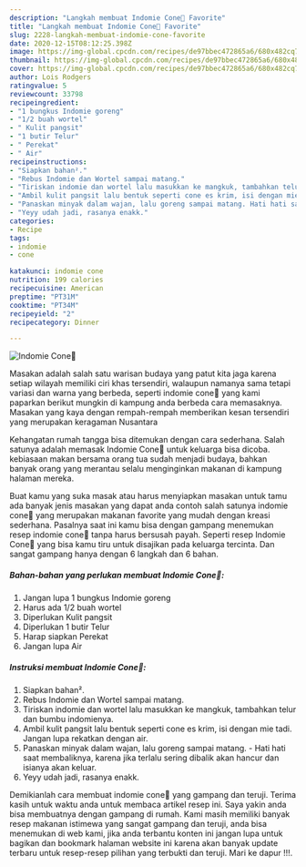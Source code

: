 ```yaml
---
description: "Langkah membuat Indomie Cone🌈 Favorite"
title: "Langkah membuat Indomie Cone🌈 Favorite"
slug: 2228-langkah-membuat-indomie-cone-favorite
date: 2020-12-15T08:12:25.398Z
image: https://img-global.cpcdn.com/recipes/de97bbec472865a6/680x482cq70/indomie-cone🌈-foto-resep-utama.jpg
thumbnail: https://img-global.cpcdn.com/recipes/de97bbec472865a6/680x482cq70/indomie-cone🌈-foto-resep-utama.jpg
cover: https://img-global.cpcdn.com/recipes/de97bbec472865a6/680x482cq70/indomie-cone🌈-foto-resep-utama.jpg
author: Lois Rodgers
ratingvalue: 5
reviewcount: 33798
recipeingredient:
- "1 bungkus Indomie goreng"
- "1/2 buah wortel"
- " Kulit pangsit"
- "1 butir Telur"
- " Perekat"
- " Air"
recipeinstructions:
- "Siapkan bahan²."
- "Rebus Indomie dan Wortel sampai matang."
- "Tiriskan indomie dan wortel lalu masukkan ke mangkuk, tambahkan telur dan bumbu indomienya."
- "Ambil kulit pangsit lalu bentuk seperti cone es krim, isi dengan mie tadi. Jangan lupa rekatkan dengan air."
- "Panaskan minyak dalam wajan, lalu goreng sampai matang. Hati hati saat membaliknya, karena jika terlalu sering dibalik akan hancur dan isianya akan keluar."
- "Yeyy udah jadi, rasanya enakk."
categories:
- Recipe
tags:
- indomie
- cone

katakunci: indomie cone 
nutrition: 199 calories
recipecuisine: American
preptime: "PT31M"
cooktime: "PT34M"
recipeyield: "2"
recipecategory: Dinner

---
```



![Indomie Cone🌈](https://img-global.cpcdn.com/recipes/de97bbec472865a6/680x482cq70/indomie-cone🌈-foto-resep-utama.jpg)

Masakan adalah salah satu warisan budaya yang patut kita jaga karena setiap wilayah memiliki ciri khas tersendiri, walaupun namanya sama tetapi variasi dan warna yang berbeda, seperti indomie cone🌈 yang kami paparkan berikut mungkin di kampung anda berbeda cara memasaknya. Masakan yang kaya dengan rempah-rempah memberikan kesan tersendiri yang merupakan keragaman Nusantara

Kehangatan rumah tangga bisa ditemukan dengan cara sederhana. Salah satunya adalah memasak Indomie Cone🌈 untuk keluarga bisa dicoba. kebiasaan makan bersama orang tua sudah menjadi budaya, bahkan banyak orang yang merantau selalu menginginkan makanan di kampung halaman mereka.



Buat kamu yang suka masak atau harus menyiapkan masakan untuk tamu ada banyak jenis masakan yang dapat anda contoh salah satunya indomie cone🌈 yang merupakan makanan favorite yang mudah dengan kreasi sederhana. Pasalnya saat ini kamu bisa dengan gampang menemukan resep indomie cone🌈 tanpa harus bersusah payah.
Seperti resep Indomie Cone🌈 yang bisa kamu tiru untuk disajikan pada keluarga tercinta. Dan sangat gampang hanya dengan 6 langkah dan 6 bahan.


<!--inarticleads1-->

##### Bahan-bahan yang perlukan membuat Indomie Cone🌈:

1. Jangan lupa 1 bungkus Indomie goreng
1. Harus ada 1/2 buah wortel
1. Diperlukan  Kulit pangsit
1. Diperlukan 1 butir Telur
1. Harap siapkan  Perekat
1. Jangan lupa  Air




<!--inarticleads2-->

##### Instruksi membuat  Indomie Cone🌈:

1. Siapkan bahan².
1. Rebus Indomie dan Wortel sampai matang.
1. Tiriskan indomie dan wortel lalu masukkan ke mangkuk, tambahkan telur dan bumbu indomienya.
1. Ambil kulit pangsit lalu bentuk seperti cone es krim, isi dengan mie tadi. Jangan lupa rekatkan dengan air.
1. Panaskan minyak dalam wajan, lalu goreng sampai matang. - Hati hati saat membaliknya, karena jika terlalu sering dibalik akan hancur dan isianya akan keluar.
1. Yeyy udah jadi, rasanya enakk.




Demikianlah cara membuat indomie cone🌈 yang gampang dan teruji. Terima kasih untuk waktu anda untuk membaca artikel resep ini. Saya yakin anda bisa membuatnya dengan gampang di rumah. Kami masih memiliki banyak resep makanan istimewa yang sangat gampang dan teruji, anda bisa menemukan di web kami, jika anda terbantu konten ini jangan lupa untuk bagikan dan bookmark halaman website ini karena akan banyak update terbaru untuk resep-resep pilihan yang terbukti dan teruji. Mari ke dapur !!!. 
